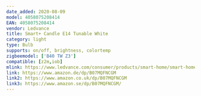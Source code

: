 ```yaml
---
date_added: 2020-08-09
model: 4058075208414
EAN: 4058075208414
vendor: Ledvance
title: Smart+ Candle E14 Tunable White
category: light
type: Bulb
supports: on/off, brightness, colortemp
zigbeemodel: ['B40 TW Z3']
compatible: [z2m,iob]
mlink: https://www.ledvance.com/consumer/products/smart-home/smart-home-products-with-zigbee-technology/smart-home-lamps/classic-lamps-with-zigbee-technology/smart-candle-tunable-white/index.jsp
link: https://www.amazon.de/dp/B07MQFNCGM
link2: https://www.amazon.co.uk/dp/B07MQFNCGM
link3: https://www.amazon.se/dp/B07MQFNCGM/
---
```

